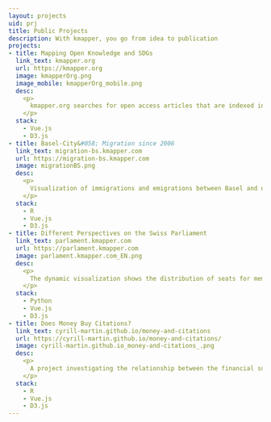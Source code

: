 ```yaml
---
layout: projects
uid: prj
title: Public Projects
description: With kmapper, you go from idea to publication
projects:
- title: Mapping Open Knowledge and SDGs 
  link_text: kmapper.org
  url: https://kmapper.org
  image: kmapperOrg.png
  image_mobile: kmapperOrg_mobile.png
  desc: 
    <p>
      kmapper.org searches for open access articles that are indexed in <a href="https://openalex.org/"" target="_blank">OpenAlex</a> and visualizes the results according to their relevance for the sustainable development goals (SDGs) and research fields.
    </p>
  stack:
    - Vue.js 
    - D3.js
- title: Basel-City&#058; Migration since 2006
  link_text: migration-bs.kmapper.com
  url: https://migration-bs.kmapper.com
  image: migrationBS.png
  desc:
    <p>
      Visualization of immigrations and emigrations between Basel and different parts of the world.
    </p>
  stack:
    - R 
    - Vue.js 
    - D3.js 
- title: Different Perspectives on the Swiss Parliament
  link_text: parlament.kmapper.com
  url: https://parlament.kmapper.com
  image: parlament.kmapper.com_EN.png
  desc: 
    <p>
      The dynamic visualization shows the distribution of seats for members of the Swiss parliament in relation to an additional feature.
    </p>
  stack: 
    - Python
    - Vue.js
    - D3.js
- title: Does Money Buy Citations?
  link_text: cyrill-martin.github.io/money-and-citations
  url: https://cyrill-martin.github.io/money-and-citations/
  image: cyrill-martin.github.io_money-and-citations_.png
  desc: 
    <p>
      A project investigating the relationship between the financial support biomedical research projects receive and the number of citations their publications achieve.
    </p>
  stack: 
    - R
    - Vue.js
    - D3.js
---
```

